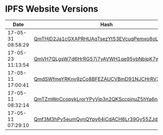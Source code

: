 # IPFS Website Versions

| Date              | Hash                                                                                                                              |
| ----              | ----                                                                                                                              |
| 17-05-31 08:58:29 | [ QmTHjD2Ja1cGXAPRHUAqTsezYt53EVcuqPemxo8oLxvDRy ]( https://gateway.ipfs.io/ipfs/QmTHjD2Ja1cGXAPRHUAqTsezYt53EVcuqPemxo8oLxvDRy )
| 17-05-23 11:13:54 | [ QmVH7QLgsW7d6HrRG57j7yAVWH1qe95ybNbjpK7wcsVKwj ]( https://gateway.ipfs.io/ipfs/QmVH7QLgsW7d6HrRG57j7yAVWH1qe95ybNbjpK7wcsVKwj )
| 17-05-11 17:00:41 | [ QmdSWfmeYRKnv9zCo8BFEZAUCVBmD91NJCHrRV3x4RJfq1 ]( https://gateway.ipfs.io/ipfs/QmdSWfmeYRKnv9zCo8BFEZAUCVBmD91NJCHrRV3x4RJfq1 )
| 17-05-11 08:32:14 | [ QmTZmWoCcopykLrorYPyVjp3n2QKSccpinuZ5hYa6nJ2pR ]( https://gateway.ipfs.io/ipfs/QmTZmWoCcopykLrorYPyVjp3n2QKSccpinuZ5hYa6nJ2pR )
| 17-05-11 07:29:10 | [ Qmf3M3hPy5eumQynQYpy64iCdACH6Lr39Gy55ZJdt7kdqH ]( https://gateway.ipfs.io/ipfs/Qmf3M3hPy5eumQynQYpy64iCdACH6Lr39Gy55ZJdt7kdqH )
